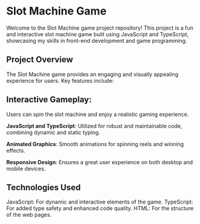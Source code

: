 # Slot Machine Game
Welcome to the Slot Machine game project repository! This project is a fun and interactive slot machine game built using JavaScript and TypeScript, showcasing my skills in front-end development and game programming.

## Project Overview
The Slot Machine game provides an engaging and visually appealing experience for users. Key features include:

## Interactive Gameplay:
Users can spin the slot machine and enjoy a realistic gaming experience.

**JavaScript and TypeScript**: 
Utilized for robust and maintainable code, combining dynamic and static typing.

**Animated Graphics**: 
Smooth animations for spinning reels and winning effects.

**Responsive Design**: 
Ensures a great user experience on both desktop and mobile devices.

## Technologies Used
JavaScript: For dynamic and interactive elements of the game.
TypeScript: For added type safety and enhanced code quality.
HTML: For the structure of the web pages.
